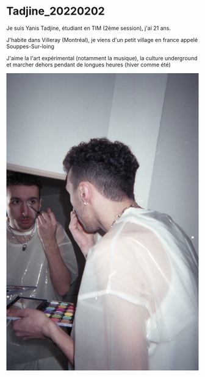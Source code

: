 # Tadjine_20220202

Je suis Yanis Tadjine, étudiant en TIM (2ème session), j'ai 21 ans.

J'habite dans Villeray (Montréal), je viens d'un petit village en france appelé Souppes-Sur-loing 

J'aime la l'art expérimental (notamment la musique), la culture underground et marcher dehors pendant de longues heures (hiver comme été) 

![photos](medias/AD65E9B7-965D-4430-A25D-93066DA58981_1_105_c.jpeg)
